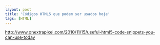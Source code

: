 ```yaml
---
layout: post
title: 'Códigos HTML5 que podem ser usados hoje'
tags: [HTML]
---
```


<http://www.onextrapixel.com/2010/11/15/useful-html5-code-snippets-you-can-use-today>
